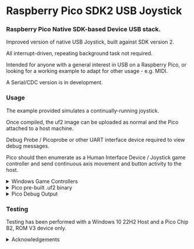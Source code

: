 # Raspberry Pico SDK2 USB Joystick

### Raspberry Pico Native SDK-based Device USB stack.

Improved version of native USB Joystick, built against SDK version 2.

All interrupt-driven, repeating background task not required.

Intended for anyone with a general interest in USB on a Raspberry Pico, or looking for a working example to adapt for other usage - e.g. MIDI.

A Serial/CDC version is in development.



### Usage

The example provided simulates a continually-running joystick.

Once compiled, the uf2 image can be uploaded as normal and the Pico attached to a host machine.

Debug Probe / Picoprobe or other UART interface device required to view debug messages.

Pico should then enumerate as a Human Interface Device / Joystick game controller and send continuous axis movement and button activity to the host.

<details><summary>Windows Game Controllers</summary>  

#### Windows Game Controllers
<p>
   
On a Windows machine, type joy.cpl into the search box to display the game controller properties.

<p float="left">

<img src="screenshots/joy_cpl.png" alt="Control Panel" title="Game Controllers" width="25%" height="25%">
<img src="screenshots/pico_sdk_joystick.png" alt="Joystick" title="Joystick Properties" width="20%" height="20%">

The properties windows should update continually at a nominal rate of 1Hz.

</p>

</p>

<p>

</p>
</details>

<details><summary>Pico pre-built .uf2 binary</summary>

</p>

Pre-Built .uf2 [available here](https://github.com/Serialcomms/Raspberry-Pico-SDK2-USB/releases/tag/Pico_HID_Joystick)

</p>
</details>

<details><summary>Pico Debug Output</summary>  

#### Pico Debug Output

<img src="screenshots/PuTTY_session.png" alt="PuTTY" title="PuTTY Session" width="40%" height="40%">

</p>
</details>

### Testing

Testing has been performed with a Windows 10 22H2 Host and a Pico Chip B2, ROM V3 device only.

<details><summary>Acknowledgements</summary>  
<p>

* [Microsoft USB Device Enumeration](https://techcommunity.microsoft.com/t5/microsoft-usb-blog/how-does-usb-stack-enumerate-a-device/ba-p/270685)
* [Microsoft USB Control Transfer](https://learn.microsoft.com/en-us/windows-hardware/drivers/usbcon/usb-control-transfer)
* [USB Descriptor and Request Parser](https://eleccelerator.com/usbdescreqparser/)
* [Thesycon USB Descriptor Dumper](https://www.thesycon.de/eng/usb_descriptordumper.shtml)
* [Tana USB Sniffer](https://github.com/tana/pico_usb_sniffer)
* [Ataradov USB Sniffer](https://github.com/ataradov/usb-sniffer-lite)
* [phind.com](https://phind.com)

</p>
</details>
